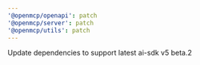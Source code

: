 ```yaml
---
'@openmcp/openapi': patch
'@openmcp/server': patch
'@openmcp/utils': patch
---
```


Update dependencies to support latest ai-sdk v5 beta.2
